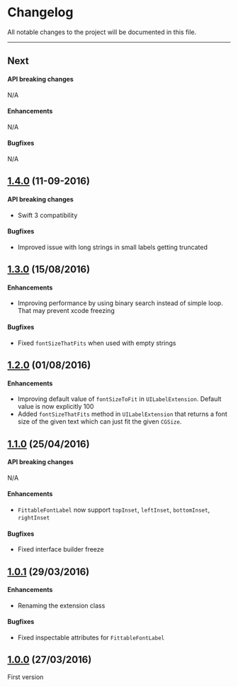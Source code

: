 # Changelog

All notable changes to the project will be documented in this file.

---

## Next

#### API breaking changes

N/A

#### Enhancements

N/A

#### Bugfixes

N/A

## [1.4.0](https://github.com/tbaranes/FittableFontLabel/releases/tag/1.4.0) (11-09-2016)

#### API breaking changes

- Swift 3 compatibility

#### Bugfixes

- Improved issue with long strings in small labels getting truncated

## [1.3.0](https://github.com/tbaranes/FittableFontLabel/releases/tag/1.3.0) (15/08/2016)

#### Enhancements

- Improving performance by using binary search instead of simple loop. That may prevent xcode freezing 

#### Bugfixes

- Fixed `fontSizeThatFits` when used with empty strings

## [1.2.0](https://github.com/tbaranes/FittableFontLabel/releases/tag/1.2.0) (01/08/2016)
 
#### Enhancements

- Improving default value of `fontSizeToFit` in `UILabelExtension`. Default value is now explicitly 100
- Added `fontSizeThatFits` method in `UILabelExtension` that returns a font size of the given text which can just fit the given `CGSize`.

## [1.1.0](https://github.com/tbaranes/FittableFontLabel/releases/tag/1.1.0) (25/04/2016)

#### API breaking changes

N/A
 
#### Enhancements

- `FittableFontLabel` now support `topInset`, `leftInset`, `bottomInset`, `rightInset`

#### Bugfixes

- Fixed interface builder freeze

## [1.0.1](https://github.com/tbaranes/FittableFontLabel/releases/tag/1.0.1) (29/03/2016)

#### Enhancements

- Renaming the extension class

#### Bugfixes

- Fixed inspectable attributes for `FittableFontLabel`

## [1.0.0](https://github.com/tbaranes/FittableFontLabel/releases/tag/1.0.0) (27/03/2016)

First version